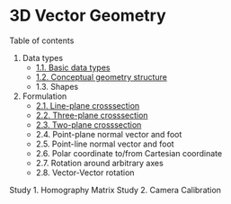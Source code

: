 # 3D Vector Geometry
Table of contents
1. Data types
    * [1.1. Basic data types](03Math_3DGeometry.d/BasicDataTypes.md)
    * [1.2. Conceptual geometry structure](03Math_3DGeometry.d/ConceptualStructure.md)
    * 1.3. Shapes
2. Formulation
    * [2.1. Line-plane crosssection](03Math_3DGeometry.d/LinePlaneCross.md)
    * [2.2. Three-plane crosssection](03Math_3DGeometry.d/3PlaneCross.md)
    * [2.3. Two-plane crosssection](03Math_3DGeometry.d/2PlaneCross.md)
    * 2.4. Point-plane normal vector and foot
    * 2.5. Point-line normal vector and foot
    * 2.6. Polar coordinate to/from Cartesian coordinate
    * 2.7. Rotation around arbitrary axes
    * 2.8. Vector-Vector rotation

Study 1. Homography Matrix
Study 2. Camera Calibration
